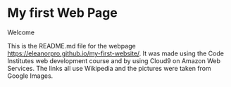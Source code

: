 # My first Web Page

Welcome

This is the README.md file for the webpage https://eleanorpro.github.io/my-first-website/.
It was made using the Code Institutes web development course and by using Cloud9 on Amazon Web Services. 
The links all use Wikipedia and the pictures were taken from Google Images. 


